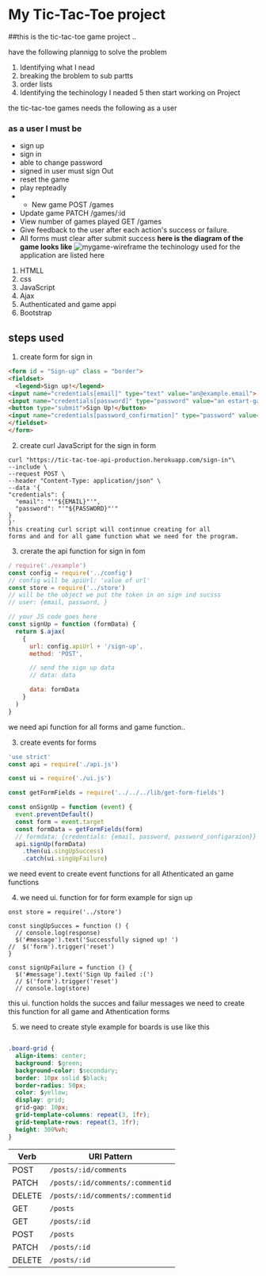 #  My Tic-Tac-Toe project
##this is the tic-tac-toe game project ..

 have the following plannigg to solve the problem

1. Identifying what I nead
2. breaking the broblem to sub partts
3. order lists
4. Identifying the techinology I neaded
5 then start working on Project

the tic-tac-toe games needs the following as a user
### as a user I must be
- sign up
- sign in
- able to change password
- signed in user must sign Out
- reset the game
- play repteadly
-    - New game POST /games
 - Update game PATCH /games/:id
 - View number of games played GET /games
 - Give feedback to the user after each action's      success or failure.
 - All forms must clear after submit success
**here is the diagram of the game looks like**
![mygame-wireframe](https://i.imgur.com/xx6k1Uq.png)
the techinology used for the application are listed here
1. HTMLL
2. css
3. JavaScript
4. Ajax
5. Authenticated and game appi
6. Bootstrap

## steps used
1. create form for sign in

```html
<form id = "Sign-up" class = "border">
<fieldset>
  <legend>Sign up!</legend>
<input name="credentials[email]" type="text" value="an@example.email">
<input name="credentials[password]" type="password" value="an estart-game ">
<button type="submit">Sign Up!</button>
<input name="credentials[password_confirmation]" type="password" value="an example password">
</fieldset>
</form>
```
2. create curl JavaScript for the sign in  form

``` curl script
curl "https://tic-tac-toe-api-production.herokuapp.com/sign-in"\
--include \
--request POST \
--header "Content-Type: application/json" \
--data '{
"credentials": {
  "email": "'"${EMAIL}"'",
  "password": "'"${PASSWORD}"'"
}
}'
this creating curl script will continnue creating for all
forms and and for all game function what we need for the program.

```
3. crerate the api function for sign in fom
```js Ajax
/ require('./example')
const config = require('../config')
// config will be apiUrl: 'value of url'
const store = require('../store')
// will be the object we put the token in on sign ind sucsss
// user: {email, password, }

// your JS code goes here
const signUp = function (formData) {
  return $.ajax(
    {
      url: config.apiUrl + '/sign-up',
      method: 'POST',

      // send the sign up data
      // data: data

      data: formData
    }
  )
}
```
we need api function for all forms and  game function..

3. create events for forms
```js
'use strict'
const api = require('./api.js')

const ui = require('./ui.js')

const getFormFields = require('../../../lib/get-form-fields')

const onSignUp = function (event) {
  event.preventDefault()
  const form = event.target
  const formData = getFormFields(form)
  // formdata: {credentials: {email, password, password_configaraion}}
  api.signUp(formData)
    .then(ui.singUpSuccess)
    .catch(ui.singUpFailure)
```
we  need event to create event functions for all Athenticated an game functions

4. we need ui. function for for form example for sign up
 ```
 onst store = require('../store')

 const singUpSucces = function () {
   // console.log(response)
   $('#message').text('Successfully signed up! ')
 //  $('form').trigger('reset')
 }

 const signUpFailure = function () {
   $('#message').text('Sign Up failed :(')
   // $('form').trigger('reset')
   // console.log(store)

 ```
 this ui. function holds the succes and failur messages
 we need to create this function for all game and Athentication forms

5.  we need to create  style example for boards is use like this

```css

.board-grid {
  align-items: center;
  background: $green;
  background-color: $secondary;
  border: 10px solid $black;
  border-radius: 50px;
  color: $yellow;
  display: grid;
  grid-gap: 10px;
  grid-template-columns: repeat(3, 1fr);
  grid-template-rows: repeat(3, 1fr);
  height: 300%vh;
}
```

| Verb   | URI Pattern            |
|--------|------------------------|
| POST   | `/posts/:id/comments`  |
| PATCH  | `/posts/:id/comments/:commentid` |
| DELETE | `/posts/:id/comments/:commentid` |
| GET      | `/posts`        |
| GET      | `/posts/:id`|
| POST     | `/posts`|
| PATCH    | `/posts/:id`|
| DELETE  | `/posts/:id`|
